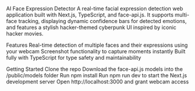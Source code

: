 AI Face Expression Detector
A real-time facial expression detection web application built with Next.js, TypeScript, and face-api.js.
It supports multi-face tracking, displaying dynamic confidence bars for detected emotions, and features a stylish hacker-themed cyberpunk UI inspired by iconic hacker movies.

Features
Real-time detection of multiple faces and their expressions using your webcam
Screenshot functionality to capture moments instantly
Built fully with TypeScript for type safety and maintainability


Getting Started
Clone the repo
Download the face-api.js models into the /public/models folder
Run npm install
Run npm run dev to start the Next.js development server
Open http://localhost:3000 and grant webcam access
